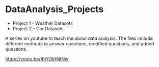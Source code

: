 # DataAnalysis_Projects
- Project 1 - Weather Datasets
- Project 2 - Car Datasets

A series on youtube to teach me about data analysis. The files include different methods to answer questions, modified questions, and added questions.

https://youtu.be/4hYOkHijtNw
